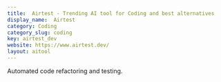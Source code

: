 ```yaml
---
title:  Airtest - Trending AI tool for Coding and best alternatives
display_name:  Airtest
category: Coding
category_slug: coding
key: airtest_dev
website: https://www.airtest.dev/
layout: aitool
---
```


Automated code refactoring and testing.
